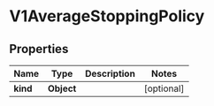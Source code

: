 
# V1AverageStoppingPolicy

## Properties
Name | Type | Description | Notes
------------ | ------------- | ------------- | -------------
**kind** | **Object** |  |  [optional]



